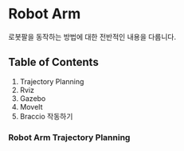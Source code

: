 # Robot Arm 

로봇팔을 동작하는 방법에 대한 전반적인 내용을 다룹니다. 

## Table of Contents

1. Trajectory Planning
2. Rviz
3. Gazebo
4. MoveIt
5. Braccio 작동하기 


### Robot Arm Trajectory Planning

